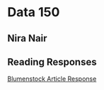 # Data 150 

## Nira Nair 

## Reading Responses 

[Blumenstock Article Response](https://github.com/niranair/data150_workshop/blob/master/blumenstock)
